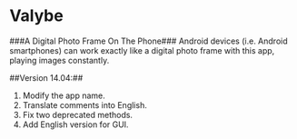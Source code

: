 Valybe
=
###A Digital Photo Frame On The Phone###
Android devices (i.e. Android smartphones) can work exactly like a digital photo frame with this app, playing images constantly.

##Version 14.04:##
1. Modify the app name.  
2. Translate comments into English.  
3. Fix two deprecated methods.  
4. Add English version for GUI.  
